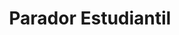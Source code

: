 ---
title: "Parador Estudiantil"
url: /ciudad-autonoma-de-buenos-aires/parador-estudiantil/
shop: Kiosk
---